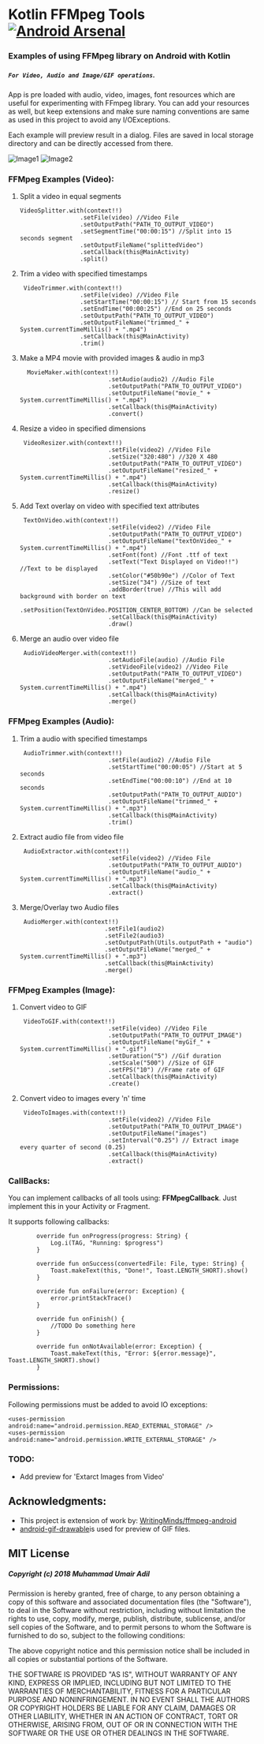 # Kotlin FFMpeg Tools  [![Android Arsenal](https://img.shields.io/badge/Android%20Arsenal-Kotlin%20FFMpeg%20Tools-brightgreen.svg?style=flat)](https://android-arsenal.com/details/3/6699)
### Examples of using FFMpeg library on Android with Kotlin
##### `For Video, Audio and Image/GIF operations`. 

App is pre loaded with audio, video, images, font resources which are useful for experimenting with FFmpeg library. You can add your resources as well, but keep extensions and make sure naming conventions are same as used in this project to avoid any I/OExceptions.

Each example will preview result in a dialog. Files are saved in local storage directory and can be directly accessed from there.

![Image1](pictures/image1.png)
![Image2](pictures/image2.png)

### FFMpeg Examples (Video):

1. Split a video in equal segments

       VideoSplitter.with(context!!)
                        .setFile(video) //Video File
                        .setOutputPath("PATH_TO_OUTPUT_VIDEO")
                        .setSegmentTime("00:00:15") //Split into 15 seconds segment
                        .setOutputFileName("splittedVideo")
                        .setCallback(this@MainActivity)
                        .split()
                        
2. Trim a video with specified timestamps

        VideoTrimmer.with(context!!)
                        .setFile(video) //Video File
                        .setStartTime("00:00:15") // Start from 15 seconds
                        .setEndTime("00:00:25") //End on 25 seconds
                        .setOutputPath("PATH_TO_OUTPUT_VIDEO")
                        .setOutputFileName("trimmed_" + System.currentTimeMillis() + ".mp4")
                        .setCallback(this@MainActivity)
                        .trim()

3. Make a MP4 movie with provided images & audio in mp3

         MovieMaker.with(context!!)
                                .setAudio(audio2) //Audio File
                                .setOutputPath("PATH_TO_OUTPUT_VIDEO")
                                .setOutputFileName("movie_" + System.currentTimeMillis() + ".mp4")
                                .setCallback(this@MainActivity)
                                .convert()

4. Resize a video in specified dimensions

        VideoResizer.with(context!!)
                                .setFile(video2) //Video File
                                .setSize("320:480") //320 X 480
                                .setOutputPath("PATH_TO_OUTPUT_VIDEO")
                                .setOutputFileName("resized_" + System.currentTimeMillis() + ".mp4")
                                .setCallback(this@MainActivity)
                                .resize()

5. Add Text overlay on video with specified text attributes

        TextOnVideo.with(context!!)
                                .setFile(video2) //Video File
                                .setOutputPath("PATH_TO_OUTPUT_VIDEO")
                                .setOutputFileName("textOnVideo_" + System.currentTimeMillis() + ".mp4")
                                .setFont(font) //Font .ttf of text
                                .setText("Text Displayed on Video!!") //Text to be displayed
                                .setColor("#50b90e") //Color of Text
                                .setSize("34") //Size of text
                                .addBorder(true) //This will add background with border on text
                                .setPosition(TextOnVideo.POSITION_CENTER_BOTTOM) //Can be selected
                                .setCallback(this@MainActivity)
                                .draw()
        
6. Merge an audio over video file

        AudioVideoMerger.with(context!!)
                                .setAudioFile(audio) //Audio File
                                .setVideoFile(video2) //Video File
                                .setOutputPath("PATH_TO_OUTPUT_VIDEO")
                                .setOutputFileName("merged_" + System.currentTimeMillis() + ".mp4")
                                .setCallback(this@MainActivity)
                                .merge()

### FFMpeg Examples (Audio):

1. Trim a audio with specified timestamps

        AudioTrimmer.with(context!!)
                                .setFile(audio2) //Audio File
                                .setStartTime("00:00:05") //Start at 5 seconds
                                .setEndTime("00:00:10") //End at 10 seconds
                                .setOutputPath("PATH_TO_OUTPUT_AUDIO")
                                .setOutputFileName("trimmed_" + System.currentTimeMillis() + ".mp3")
                                .setCallback(this@MainActivity)
                                .trim()

2. Extract audio file from video file


        AudioExtractor.with(context!!)
                                .setFile(video2) //Video File
                                .setOutputPath("PATH_TO_OUTPUT_AUDIO")
                                .setOutputFileName("audio_" + System.currentTimeMillis() + ".mp3")
                                .setCallback(this@MainActivity)
                                .extract()

3. Merge/Overlay two Audio files

        AudioMerger.with(context!!)
                               .setFile1(audio2)
                               .setFile2(audio3)
                               .setOutputPath(Utils.outputPath + "audio")
                               .setOutputFileName("merged_" + System.currentTimeMillis() + ".mp3")
                               .setCallback(this@MainActivity)
                               .merge()


### FFMpeg Examples (Image):

1. Convert video to GIF 

        VideoToGIF.with(context!!)
                                .setFile(video) //Video File
                                .setOutputPath("PATH_TO_OUTPUT_IMAGE")
                                .setOutputFileName("myGif_" + System.currentTimeMillis() + ".gif")
                                .setDuration("5") //Gif duration
                                .setScale("500") //Size of GIF
                                .setFPS("10") //Frame rate of GIF
                                .setCallback(this@MainActivity)
                                .create()
        
2. Convert video to images every 'n' time


        VideoToImages.with(context!!)
                                .setFile(video2) //Video File
                                .setOutputPath("PATH_TO_OUTPUT_IMAGE")
                                .setOutputFileName("images")
                                .setInterval("0.25") // Extract image every quarter of second (0.25)
                                .setCallback(this@MainActivity)
                                .extract()

### CallBacks:

You can implement callbacks of all tools using: **FFMpegCallback**.
Just implement this in your Activity or Fragment. 

It supports following callbacks:

            override fun onProgress(progress: String) {
                Log.i(TAG, "Running: $progress")
            }
        
            override fun onSuccess(convertedFile: File, type: String) {
                Toast.makeText(this, "Done!", Toast.LENGTH_SHORT).show()
            }
        
            override fun onFailure(error: Exception) {
                error.printStackTrace()
            }
        
            override fun onFinish() {
                //TODO Do something here
            }
        
            override fun onNotAvailable(error: Exception) {
                Toast.makeText(this, "Error: ${error.message}", Toast.LENGTH_SHORT).show()
            }



### Permissions:

Following permissions must be added to avoid IO exceptions:

    <uses-permission android:name="android.permission.READ_EXTERNAL_STORAGE" />
    <uses-permission android:name="android.permission.WRITE_EXTERNAL_STORAGE" />

### TODO:

* Add preview for 'Extarct Images from Video'

## Acknowledgments:
* This project is extension of work by: [WritingMinds/ffmpeg-android](https://github.com/WritingMinds/ffmpeg-android)
* [android-gif-drawable](https://github.com/koral--/android-gif-drawable?utm_source=android-arsenal.com&utm_medium=referral&utm_campaign=1147)is used for preview of GIF files.

## MIT License

##### Copyright (c) 2018 Muhammad Umair Adil

Permission is hereby granted, free of charge, to any person obtaining a copy of this software and associated documentation files (the "Software"), to deal in the Software without restriction, including without limitation the rights to use, copy, modify, merge, publish, distribute, sublicense, and/or sell copies of the Software, and to permit persons to whom the Software is furnished to do so, subject to the following conditions:

The above copyright notice and this permission notice shall be included in all copies or substantial portions of the Software.

THE SOFTWARE IS PROVIDED "AS IS", WITHOUT WARRANTY OF ANY KIND, EXPRESS OR IMPLIED, INCLUDING BUT NOT LIMITED TO THE WARRANTIES OF MERCHANTABILITY, FITNESS FOR A PARTICULAR PURPOSE AND NONINFRINGEMENT. IN NO EVENT SHALL THE AUTHORS OR COPYRIGHT HOLDERS BE LIABLE FOR ANY CLAIM, DAMAGES OR OTHER LIABILITY, WHETHER IN AN ACTION OF CONTRACT, TORT OR OTHERWISE, ARISING FROM, OUT OF OR IN CONNECTION WITH THE SOFTWARE OR THE USE OR OTHER DEALINGS IN THE SOFTWARE.
